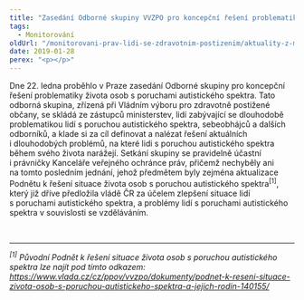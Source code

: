 ```yaml
---
title: "Zasedání Odborné skupiny VVZPO pro koncepční řešení problematiky života osob s poruchami autistického spektra"
tags:
  - Monitorování
oldUrl: "/monitorovani-prav-lidi-se-zdravotnim-postizenim/aktuality-z-monitorovani/aktuality-z-monitorovani-2019/zasedani-odborne-skupiny-vvzpo-pro-koncepcni-reseni-problematiky-zivota-osob-s-poruchami-au/"
date: 2019-01-28
perex: "<p></p>"
---
```


<!-- imported from the old website -->

<p>Dne 22. ledna proběhlo v Praze zasedání Odborné skupiny pro koncepční řešení problematiky života osob s poruchami autistického spektra. Tato odborná skupina, zřízená při Vládním výboru pro zdravotně postižené občany, se skládá ze zástupců ministerstev, lidí zabývající se dlouhodobě problematikou lidí s poruchou autistického spektra, sebeobhájců a dalších odborníků, a klade si za cíl definovat a nalézat řešení aktuálních i dlouhodobých problémů, na které lidi s poruchou autistického spektra během svého života narážejí. Setkání skupiny se pravidelně účastní i právničky Kanceláře veřejného ochránce práv, přičemž nechyběly ani na tomto posledním jednání, jehož předmětem byly zejména aktualizace Podnětu k řešení situace života osob s poruchou autistického spektra<sup>[1]</sup>, který již dříve předložila vládě ČR za účelem zlepšení situace lidí s poruchami autistického spektra, a problémy lidí s poruchami autistického spektra v souvislosti se vzděláváním. </p><p><br /> </p><hr /> <p><i><sup>[1]</sup> Původní Podnět k řešení situace života osob s poruchou autistického spektra lze najít pod tímto odkazem: <a href="https://www.vlada.cz/cz/ppov/vvzpo/dokumenty/podnet-k-reseni-situace-zivota-osob-s-poruchou-autistickeho-spektra-a-jejich-rodin-140155/" target="_blank">https://www.vlada.cz/cz/ppov/vvzpo/dokumenty/podnet-k-reseni-situace-zivota-osob-s-poruchou-autistickeho-spektra-a-jejich-rodin-140155/</a> </i></p>
